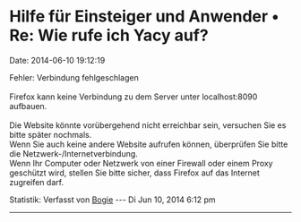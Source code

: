 Hilfe für Einsteiger und Anwender • Re: Wie rufe ich Yacy auf?
==============================================================

Date: 2014-06-10 19:12:19

Fehler: Verbindung fehlgeschlagen\
\
Firefox kann keine Verbindung zu dem Server unter localhost:8090
aufbauen.\
\
Die Website könnte vorübergehend nicht erreichbar sein, versuchen Sie es
bitte später nochmals.\
Wenn Sie auch keine andere Website aufrufen können, überprüfen Sie bitte
die Netzwerk-/Internetverbindung.\
Wenn Ihr Computer oder Netzwerk von einer Firewall oder einem Proxy
geschützt wird, stellen Sie bitte sicher, dass Firefox auf das Internet
zugreifen darf.

Statistik: Verfasst von
[Bogie](http://forum.yacy-websuche.de/memberlist.php?mode=viewprofile&u=9430)
--- Di Jun 10, 2014 6:12 pm

------------------------------------------------------------------------
